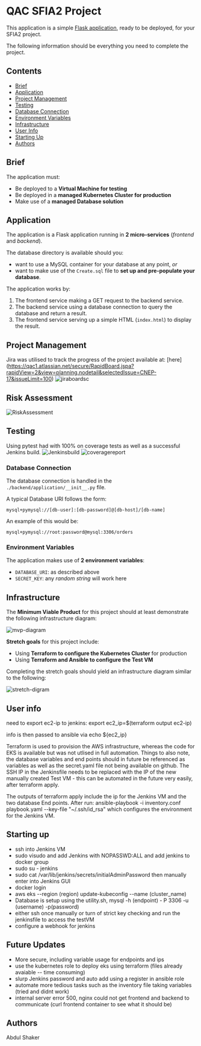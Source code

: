 # QAC SFIA2 Project

This application is a simple [Flask application](https://flask.palletsprojects.com/en/1.1.x/quickstart/#a-minimal-application), ready to be deployed, for your SFIA2 project.

The following information should be everything you need to complete the project.

## Contents
* [Brief](#brief)
* [Application](#Application)
* [Project Management](#Project-Management)
* [Testing](#Testing)
* [Database Connection](#Database-Connection)
* [Environment Variables](#Environment-variables)
* [Infrastructure](#Infrastructure)
* [User Info](#User-Info)
* [Starting Up](#Starting-Up)
* [Authors](#Authors)

## Brief

The application must:

- Be deployed to a **Virtual Machine for testing**
- Be deployed in a **managed Kubernetes Cluster for production**
- Make use of a **managed Database solution**

## Application

The application is a Flask application running in **2 micro-services** (*frontend* and *backend*).  

The database directory is available should you: 
  - want to use a MySQL container for your database at any point, *or*
  - want to make use of the `Create.sql` file to **set up and pre-populate your database**.

The application works by:
1. The frontend service making a GET request to the backend service. 
2. The backend service using a database connection to query the database and return a result.
3. The frontend service serving up a simple HTML (`index.html`) to display the result.

## Project Management 

Jira was utilised to track the progress of the project available at:
[here] (https://qac1.atlassian.net/secure/RapidBoard.jspa?rapidView=2&view=planning.nodetail&selectedIssue=CNEP-17&issueLimit=100)
![jiraboardsc](https://user-images.githubusercontent.com/71396007/99922985-44708300-2d2b-11eb-97db-6be2fbbf84f2.png)

## Risk Assessment
![RiskAssessment](https://user-images.githubusercontent.com/71396007/96352828-72283380-10be-11eb-9be6-a7a267096d85.png)

## Testing
Using pytest had with 100% on coverage tests as well as a successful Jenkins build.
![Jenkinsbuild](https://user-images.githubusercontent.com/71396007/99924520-9a94f480-2d32-11eb-8c27-9eb8b58b16ba.png)
![coveragereport](https://user-images.githubusercontent.com/71396007/99923189-8221db80-2d2c-11eb-96fc-fec7f51ab185.png)

### Database Connection

The database connection is handled in the `./backend/application/__init__.py` file.

A typical Database URI follows the form:

```
mysql+pymysql://[db-user]:[db-password]@[db-host]/[db-name]
```

An example of this would be:

```
mysql+pymysql://root:password@mysql:3306/orders
```

### Environment Variables

The application makes use of **2 environment variables**:

- `DATABASE_URI`: as described above
- `SECRET_KEY`: any *random string* will work here

## Infrastructure

The **Minimum Viable Product** for this project should at least demonstrate the following infrastructure diagram:

![mvp-diagram](https://i.imgur.com/i5qfOas.png)

**Stretch goals** for this project include:

- Using **Terraform to configure the Kubernetes Cluster** for production 
- Using **Terraform and Ansible to configure the Test VM**

Completing the stretch goals should yield an infrastructure diagram similar to the following:

![stretch-digram](https://i.imgur.com/Q5zljVl.png)

## User info
need to export ec2-ip to jenkins: 
export ec2_ip=$(terraform output ec2-ip)

info is then passed to ansible via echo ${ec2_ip}

Terraform is used to provision the AWS infrastructure, whereas the code for EKS is available but was not utlised in full automation.
Things to also note, the database variables and end points should in future be referenced as variables as well as the secret.yaml file not being available on github.
The SSH IP in the Jenkinsfile needs to be replaced with the IP of the new manually created Test VM - this can be automated in the future very easily, after terraform apply.

The outputs of terraform apply include the ip for the Jenkins VM and the two database End points.
After run: ansible-playbook -i inventory.conf playbook.yaml --key-file "~/.ssh/id_rsa" which configures the environment for the Jenkins VM.

## Starting up

* ssh into Jenkins VM
* sudo visudo and add Jenkins with NOPASSWD:ALL and add jenkins to docker group
* sudo su - jenkins
* sudo cat /var/lib/jenkins/secrets/initialAdminPassword then manually enter into Jenkins GUI
* docker login
* aws eks --region (region) update-kubeconfig --name (cluster_name)
* Database is setup using the utility.sh, mysql -h (endpoint) - P 3306 -u (username) -p(password)
* either ssh once manually or turn of strict key checking and run the jenkinsfile to access the testVM
* configure a webhook for jenkins

## Future Updates
* More secure, including variable usage for endpoints and ips
* use the kubernetes role to deploy eks using terraform (files already avaiable -- time consuming)
* slurp Jenkins password and auto add using a register in ansible role
* automate more tedious tasks such as the inventory file taking variables (tried and didnt work)
* internal server error 500, nginx could not get frontend and backend to communicate (curl frontend container to see what it should be)


## Authors

Abdul Shaker
